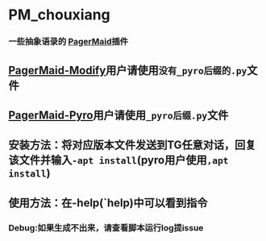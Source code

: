 # PM_chouxiang
### 一些抽象语录的 [PagerMaid](https://github.com/TeamPGM)插件
## [PagerMaid-Modify](https://github.com/TeamPGM/PagerMaid-Modify)用户请使用`没有_pyro后缀的.py`文件
## [PagerMaid-Pyro](https://github.com/TeamPGM/PagerMaid_Plugins_Pyro)用户请使用`_pyro后缀.py`文件
## 安装方法：将对应版本文件发送到TG任意对话，回复该文件并输入`-apt install`(pyro用户使用`,apt install`)
## 使用方法：在-help(`help)中可以看到指令

### Debug:如果生成不出来，请查看脚本运行log提issue
